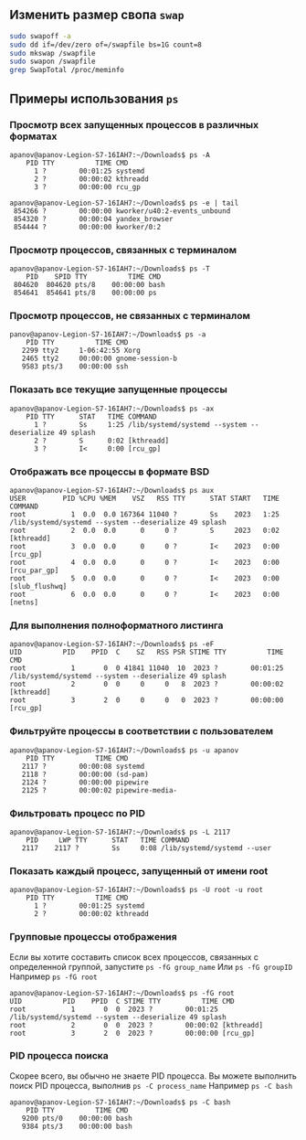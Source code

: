 ## Изменить размер свопа `swap`

```bash
sudo swapoff -a
sudo dd if=/dev/zero of=/swapfile bs=1G count=8
sudo mkswap /swapfile
sudo swapon /swapfile
grep SwapTotal /proc/meminfo
```

## Примеры использования `ps`

### Просмотр всех запущенных процессов в различных форматах

```console
apanov@apanov-Legion-S7-16IAH7:~/Downloads$ ps -A
    PID TTY          TIME CMD
      1 ?        00:01:25 systemd
      2 ?        00:00:02 kthreadd
      3 ?        00:00:00 rcu_gp
```

```console
apanov@apanov-Legion-S7-16IAH7:~/Downloads$ ps -e | tail
 854266 ?        00:00:00 kworker/u40:2-events_unbound
 854320 ?        00:00:04 yandex_browser
 854444 ?        00:00:00 kworker/0:2
```

### Просмотр процессов, связанных с терминалом

```console
apanov@apanov-Legion-S7-16IAH7:~/Downloads$ ps -T
    PID    SPID TTY          TIME CMD
 804620  804620 pts/8    00:00:00 bash
 854641  854641 pts/8    00:00:00 ps
```

### Просмотр процессов, не связанных с терминалом

```console
panov@apanov-Legion-S7-16IAH7:~/Downloads$ ps -a
    PID TTY          TIME CMD
   2299 tty2     1-06:42:55 Xorg
   2465 tty2     00:00:00 gnome-session-b
   9583 pts/3    00:00:00 ssh
```

### Показать все текущие запущенные процессы

```console
apanov@apanov-Legion-S7-16IAH7:~/Downloads$ ps -ax
    PID TTY      STAT   TIME COMMAND
      1 ?        Ss     1:25 /lib/systemd/systemd --system --deserialize 49 splash
      2 ?        S      0:02 [kthreadd]
      3 ?        I<     0:00 [rcu_gp]
```

### Отображать все процессы в формате BSD

```console
apanov@apanov-Legion-S7-16IAH7:~/Downloads$ ps aux
USER         PID %CPU %MEM    VSZ   RSS TTY      STAT START   TIME COMMAND
root           1  0.0  0.0 167364 11040 ?        Ss    2023   1:25 /lib/systemd/systemd --system --deserialize 49 splash
root           2  0.0  0.0      0     0 ?        S     2023   0:02 [kthreadd]
root           3  0.0  0.0      0     0 ?        I<    2023   0:00 [rcu_gp]
root           4  0.0  0.0      0     0 ?        I<    2023   0:00 [rcu_par_gp]
root           5  0.0  0.0      0     0 ?        I<    2023   0:00 [slub_flushwq]
root           6  0.0  0.0      0     0 ?        I<    2023   0:00 [netns]
```

### Для выполнения полноформатного листинга

```console
apanov@apanov-Legion-S7-16IAH7:~/Downloads$ ps -eF
UID          PID    PPID  C    SZ   RSS PSR STIME TTY          TIME CMD
root           1       0  0 41841 11040  10  2023 ?        00:01:25 /lib/systemd/systemd --system --deserialize 49 splash
root           2       0  0     0     0   8  2023 ?        00:00:02 [kthreadd]
root           3       2  0     0     0   0  2023 ?        00:00:00 [rcu_gp]
```

### Фильтруйте процессы в соответствии с пользователем

```console
apanov@apanov-Legion-S7-16IAH7:~/Downloads$ ps -u apanov
    PID TTY          TIME CMD
   2117 ?        00:00:08 systemd
   2118 ?        00:00:00 (sd-pam)
   2124 ?        00:00:00 pipewire
   2125 ?        00:00:02 pipewire-media-
```

### Фильтровать процесс по PID

```console
apanov@apanov-Legion-S7-16IAH7:~/Downloads$ ps -L 2117
    PID     LWP TTY      STAT   TIME COMMAND
   2117    2117 ?        Ss     0:08 /lib/systemd/systemd --user
```

### Показать каждый процесс, запущенный от имени root

```console
apanov@apanov-Legion-S7-16IAH7:~/Downloads$ ps -U root -u root
    PID TTY          TIME CMD
      1 ?        00:01:25 systemd
      2 ?        00:00:02 kthreadd
```

### Групповые процессы отображения

Если вы хотите составить список всех процессов, связанных с определенной группой, запустите
`ps -fG group_name` Или `ps -fG groupID` Например `ps -fG root`

```console
apanov@apanov-Legion-S7-16IAH7:~/Downloads$ ps -fG root
UID          PID    PPID  C STIME TTY          TIME CMD
root           1       0  0  2023 ?        00:01:25 /lib/systemd/systemd --system --deserialize 49 splash
root           2       0  0  2023 ?        00:00:02 [kthreadd]
root           3       2  0  2023 ?        00:00:00 [rcu_gp]
```

### PID процесса поиска

Скорее всего, вы обычно не знаете PID процесса. Вы можете выполнить поиск PID процесса, выполнив
`ps -C process_name` Например `ps -C bash`

```console
apanov@apanov-Legion-S7-16IAH7:~/Downloads$ ps -C bash
    PID TTY          TIME CMD
   9200 pts/0    00:00:00 bash
   9384 pts/3    00:00:00 bash
```
